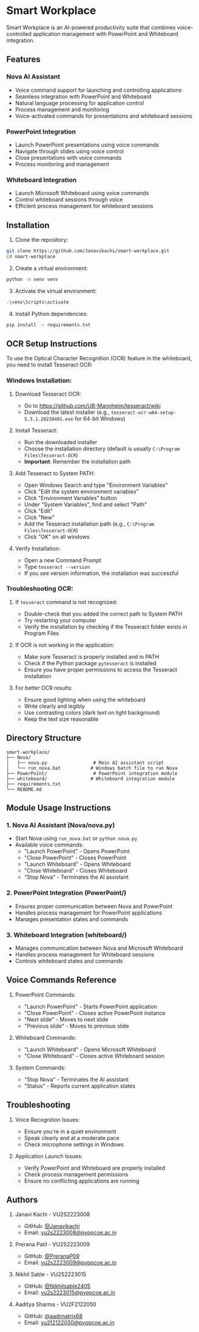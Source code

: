 # Smart Workplace

Smart Workplace is an AI-powered productivity suite that combines voice-controlled application management with PowerPoint and Whiteboard integration.

## Features

### Nova AI Assistant
- Voice command support for launching and controlling applications
- Seamless integration with PowerPoint and Whiteboard
- Natural language processing for application control
- Process management and monitoring
- Voice-activated commands for presentations and whiteboard sessions

### PowerPoint Integration
- Launch PowerPoint presentations using voice commands
- Navigate through slides using voice control
- Close presentations with voice commands
- Process monitoring and management

### Whiteboard Integration
- Launch Microsoft Whiteboard using voice commands
- Control whiteboard sessions through voice
- Efficient process management for whiteboard sessions


## Installation

1. Clone the repository:
```bash
git clone https://github.com/Janavikachi/smart-workplace.git
cd smart-workplace
```

2. Create a virtual environment:
```bash
python -m venv venv
```

3. Activate the virtual environment:
```bash
.\venv\Scripts\activate
```

4. Install Python dependencies:
```bash
pip install -r requirements.txt
```

## OCR Setup Instructions

To use the Optical Character Recognition (OCR) feature in the whiteboard, you need to install Tesseract OCR:

### Windows Installation:

1. Download Tesseract OCR:
   - Go to https://github.com/UB-Mannheim/tesseract/wiki
   - Download the latest installer (e.g., `tesseract-ocr-w64-setup-5.3.1.20230401.exe` for 64-bit Windows)

2. Install Tesseract:
   - Run the downloaded installer
   - Choose the installation directory (default is usually `C:\Program Files\Tesseract-OCR`)
   - **Important**: Remember the installation path

3. Add Tesseract to System PATH:
   - Open Windows Search and type "Environment Variables"
   - Click "Edit the system environment variables"
   - Click "Environment Variables" button
   - Under "System Variables", find and select "Path"
   - Click "Edit"
   - Click "New"
   - Add the Tesseract installation path (e.g., `C:\Program Files\Tesseract-OCR`)
   - Click "OK" on all windows

4. Verify Installation:
   - Open a new Command Prompt
   - Type `tesseract --version`
   - If you see version information, the installation was successful

### Troubleshooting OCR:

1. If `tesseract` command is not recognized:
   - Double-check that you added the correct path to System PATH
   - Try restarting your computer
   - Verify the installation by checking if the Tesseract folder exists in Program Files

2. If OCR is not working in the application:
   - Make sure Tesseract is properly installed and in PATH
   - Check if the Python package `pytesseract` is installed
   - Ensure you have proper permissions to access the Tesseract installation

3. For better OCR results:
   - Ensure good lighting when using the whiteboard
   - Write clearly and legibly
   - Use contrasting colors (dark text on light background)
   - Keep the text size reasonable

## Directory Structure

```
smart-workplace/
├── Nova/
│   ├── nova.py                 # Main AI assistant script
│   └── run_nova.bat           # Windows batch file to run Nova
├── PowerPoint/                 # PowerPoint integration module
├── whiteboard/                # Whiteboard integration module
├── requirements.txt
└── README.md
```

## Module Usage Instructions

### 1. Nova AI Assistant (Nova/nova.py)
- Start Nova using `run_nova.bat` or `python nova.py`
- Available voice commands:
  - "Launch PowerPoint" - Opens PowerPoint
  - "Close PowerPoint" - Closes PowerPoint
  - "Launch Whiteboard" - Opens Whiteboard
  - "Close Whiteboard" - Closes Whiteboard
  - "Stop Nova" - Terminates the AI assistant

### 2. PowerPoint Integration (PowerPoint/)
- Ensures proper communication between Nova and PowerPoint
- Handles process management for PowerPoint applications
- Manages presentation states and commands

### 3. Whiteboard Integration (whiteboard/)
- Manages communication between Nova and Microsoft Whiteboard
- Handles process management for Whiteboard sessions
- Controls whiteboard states and commands

## Voice Commands Reference

1. PowerPoint Commands:
   - "Launch PowerPoint" - Starts PowerPoint application
   - "Close PowerPoint" - Closes active PowerPoint instance
   - "Next slide" - Moves to next slide
   - "Previous slide" - Moves to previous slide

2. Whiteboard Commands:
   - "Launch Whiteboard" - Opens Microsoft Whiteboard
   - "Close Whiteboard" - Closes active Whiteboard session

3. System Commands:
   - "Stop Nova" - Terminates the AI assistant
   - "Status" - Reports current application states

## Troubleshooting

1. Voice Recognition Issues:
   - Ensure you're in a quiet environment
   - Speak clearly and at a moderate pace
   - Check microphone settings in Windows

2. Application Launch Issues:
   - Verify PowerPoint and Whiteboard are properly installed
   - Check process management permissions
   - Ensure no conflicting applications are running
 
 ## Authors

1. Janavi Kachi - VU2S2223008
   - GitHub: [@Janavikachi](https://github.com/Janavikachi)
   - Email: vu2s2223008@pvppcoe.ac.in

2. Prerana Patil - VU2S2223009
   - GitHub: [@PreranaP09](https://github.com/PreranaP09)
   - Email: vu2s2223009@pvppcoe.ac.in

3. Nikhil Sable - VU2S2223015
   - GitHub: [@Nikhilsable2405](https://github.com/Nikhilsable2405)
   - Email: vu2s2223015@pvppcoe.ac.in

4. Aaditya Sharma - VU2F2122050
   - GitHub: [@aadimatrix68](https://github.com/aadimatrix68)
   - Email: vu2f2122050@pvppcoe.ac.in
